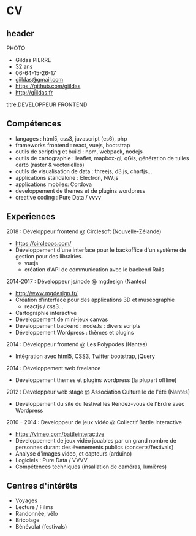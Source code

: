 CV
===============


header
----------------

PHOTO

* Gildas PIERRE
* 32 ans
* 06-64-15-26-17
* giildas@gmail.com
* https://github.com/giildas
* http://giildas.fr

titre:DEVELOPPEUR FRONTEND

Compétences
------------------

* langages : html5, css3, javascript (es6), php
* frameworks frontend : react, vuejs, bootstrap
* outils de scripting et build : npm, webpack, nodejs
* outils de cartographie : leaflet, mapbox-gl, qGis, génération de tuiles carto (raster & vectorielles)
* outils de visualisation de data : threejs, d3.js, chartjs...
* applications standalone : Electron, NW.js
* applications mobiles: Cordova
* developpement de themes et de plugins wordpress
* creative coding : Pure Data / vvvv

Experiences
--------------------

2018 : Développeur frontend @ Circlesoft (Nouvelle-Zélande)
* https://circlepos.com/
* Développement d'une interface pour le backoffice d'un système de gestion pour des librairies.
  * vuejs
  * création d'API de communication avec le backend Rails

2014-2017 : Développeur js/node @ mgdesign (Nantes)
* http://www.mgdesign.fr/
* Création d'interface pour des applications 3D et muséographie
  * reactjs / css3...
* Cartographie interactive
* Développement de mini-jeux canvas
* Développement backend : nodeJs : divers scripts
* Développement Wordpress : thèmes et plugins

2014 : Développeur frontend @ Les Polypodes (Nantes)
* Intégration avec html5, CSS3, Twitter bootstrap, jQuery

2014 : Développement web freelance
* Développement themes et plugins wordpress (la plupart offline)

2012 : Developpeur web stage @ Association Culturelle de l'été (Nantes)
* Développement du site du festival les Rendez-vous de l'Erdre avec Wordpress

2010 - 2014 : Developpeur de jeux vidéo @ Collectif Battle Interactive
* https://vimeo.com/battleinteractive
* Développement de jeux vidéo jouables par un grand nombre de personnes durant des évenements publics (concerts/festivals)
* Analyse d'images video, et capteurs (arduino)
* Logiciels : Pure Data / VVVV
* Compétences techniques (insallation de caméras, lumières)

Centres d'intérêts
------------------

* Voyages
* Lecture / Films
* Randonnée, vélo
* Bricolage
* Bénévolat (festivals)
